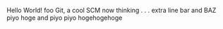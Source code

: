 Hello World!
foo
Git, a cool SCM
now thinking . . .
extra line
bar and BAZ
piyo hoge and piyo piyo
hogehogehoge
